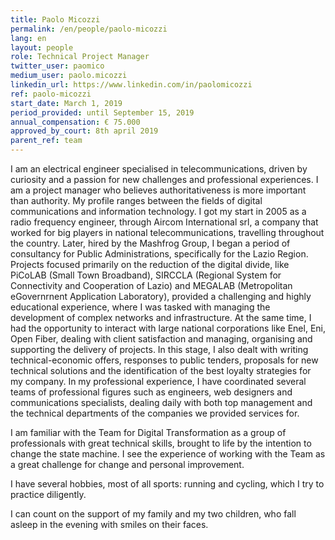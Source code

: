 ```yaml
---
title: Paolo Micozzi
permalink: /en/people/paolo-micozzi
lang: en
layout: people
role: Technical Project Manager
twitter_user: paomico
medium_user: paolo.micozzi
linkedin_url: https://www.linkedin.com/in/paolomicozzi
ref: paolo-micozzi
start_date: March 1, 2019
period_provided: until September 15, 2019
annual_compensation: € 75.000
approved_by_court: 8th april 2019
parent_ref: team
---
```


I am an electrical engineer specialised in telecommunications, driven by curiosity and a passion for new challenges and professional experiences. I am a project manager who believes authoritativeness is more important than authority.
My profile ranges between the fields of digital communications and information technology. 
I got my start in 2005 as a radio frequency engineer, through Aircom International srl, a company that worked for big players in national telecommunications, travelling throughout the country. 
Later, hired by the Mashfrog Group, I began a period of consultancy for Public Administrations, specifically for the Lazio Region. Projects focused primarily on the reduction of the digital divide, like PiCoLAB (Small Town Broadband), SIRCCLA (Regional System for Connectivity and Cooperation of Lazio) and MEGALAB (Metropolitan eGovernrnent Application Laboratory), provided a challenging and highly educational experience, where I was tasked with managing the development of complex networks and infrastructure. 
At the same time, I had the opportunity to interact with large national corporations like Enel, Eni, Open Fiber, dealing with client satisfaction and managing, organising and supporting the delivery of projects. In this stage, I also dealt with writing technical-economic offers, responses to public tenders, proposals for new technical solutions and the identification of the best loyalty strategies for my company.
In my professional experience, I have coordinated several teams of professional figures such as engineers, web designers and communications specialists, dealing daily with both top management and the technical departments of the companies we provided services for.

I am familiar with the Team for Digital Transformation as a group of professionals with great technical skills, brought to life by the intention to change the state machine. I see the experience of working with the Team as a great challenge for change and personal improvement.

I have several hobbies, most of all sports: running and cycling, which I try to practice diligently.

I can count on the support of my family and my two children, who fall asleep in the evening with smiles on their faces.
